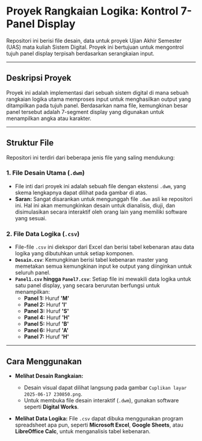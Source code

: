 # Proyek Rangkaian Logika: Kontrol 7-Panel Display

Repositori ini berisi file desain, data untuk proyek Ujian Akhir Semester (UAS) mata kuliah Sistem Digital. Proyek ini bertujuan untuk mengontrol tujuh panel display terpisah berdasarkan serangkaian input.

---

## Deskripsi Proyek

Proyek ini adalah implementasi dari sebuah sistem digital di mana sebuah rangkaian logika utama memproses input untuk menghasilkan output yang ditampilkan pada tujuh panel. Berdasarkan nama file, kemungkinan besar panel tersebut adalah 7-segment display yang digunakan untuk menampilkan angka atau karakter.

---

## Struktur File

Repositori ini terdiri dari beberapa jenis file yang saling mendukung:

### 1. File Desain Utama (`.dwm`)
* File inti dari proyek ini adalah sebuah file dengan ekstensi `.dwm`, yang skema lengkapnya dapat dilihat pada gambar di atas.
* **Saran:** Sangat disarankan untuk mengunggah file `.dwm` asli ke repositori ini. Hal ini akan memungkinkan desain untuk dianalisis, diuji, dan disimulasikan secara interaktif oleh orang lain yang memiliki software yang sesuai.

### 2. File Data Logika (`.csv`)
* File-file `.csv` ini diekspor dari Excel dan berisi tabel kebenaran atau data logika yang dibutuhkan untuk setiap komponen.
* **`Desain.csv`**: Kemungkinan berisi tabel kebenaran master yang memetakan semua kemungkinan input ke output yang diinginkan untuk seluruh panel.
* **`Panel1.csv` hingga `Panel7.csv`**: Setiap file ini mewakili data logika untuk satu panel display, yang secara berurutan berfungsi untuk menampilkan:
    * **Panel 1:** Huruf **'M'**
    * **Panel 2:** Huruf **'I'**
    * **Panel 3:** Huruf **'S'**
    * **Panel 4:** Huruf **'H'**
    * **Panel 5:** Huruf **'B'**
    * **Panel 6:** Huruf **'A'**
    * **Panel 7:** Huruf **'H'**

---

## Cara Menggunakan

* **Melihat Desain Rangkaian:**
    * Desain visual dapat dilihat langsung pada gambar `Cuplikan layar 2025-06-17 230850.png`.
    * Untuk membuka file desain interaktif (`.dwm`), gunakan software seperti **Digital Works**.

* **Melihat Data Logika:** File `.csv` dapat dibuka menggunakan program spreadsheet apa pun, seperti **Microsoft Excel**, **Google Sheets**, atau **LibreOffice Calc**, untuk menganalisis tabel kebenaran.

